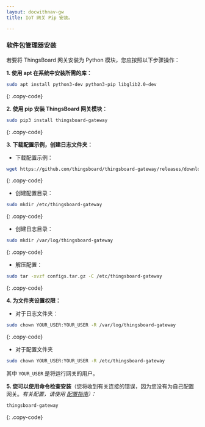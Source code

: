 ```yaml
---
layout: docwithnav-gw
title: IoT 网关 Pip 安装。

---
```


### 软件包管理器安装

若要将 ThingsBoard 网关安装为 Python 模块，您应按照以下步骤操作：

**1. 使用 apt 在系统中安装所需的库：**

```bash
sudo apt install python3-dev python3-pip libglib2.0-dev 
```
{: .copy-code}

**2. 使用 pip 安装 ThingsBoard 网关模块：**

```bash
sudo pip3 install thingsboard-gateway
```
{: .copy-code}

**3. 下载配置示例，创建日志文件夹：**

 - 下载配置示例：

```bash
wget https://github.com/thingsboard/thingsboard-gateway/releases/download/2.0/configs.tar.gz
```
{: .copy-code}

 - 创建配置目录：
```bash
sudo mkdir /etc/thingsboard-gateway
```
{: .copy-code}

 - 创建日志目录：
```bash
sudo mkdir /var/log/thingsboard-gateway
```
{: .copy-code}

 - 解压配置：
```bash
sudo tar -xvzf configs.tar.gz -C /etc/thingsboard-gateway
```
{: .copy-code}


**4. 为文件夹设置权限：**

- 对于日志文件夹：
```bash
sudo chown YOUR_USER:YOUR_USER -R /var/log/thingsboard-gateway
```
{: .copy-code}

- 对于配置文件夹
```bash
sudo chown YOUR_USER:YOUR_USER -R /etc/thingsboard-gateway
```
其中 `YOUR_USER` 是将运行网关的用户。

**5. 您可以使用命令检查安装**（您将收到有关连接的错误，因为您没有为自己配置网关。*有关配置，请使用 [配置指南](/docs/iot-gateway/configuration/)）：*

```bash
thingsboard-gateway
```
{: .copy-code}